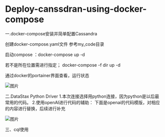 # Deploy-canssdran-using-docker-compose

 一.docker-compose安装并简单配置Cassandra
 
 创建docker-compose.yaml文件 参考my_code目录
 
启动compose ：docker-compose up -d 

若不是所在位置需进行指定；
docker-compose -f dir up -d


通过docker的portainer界面查看，运行状态

![图片](https://user-images.githubusercontent.com/126040842/225333857-f6da5508-18a5-4e7c-bdd0-572331f18b7c.png)


二.DataStax Python Driver
1.本次连接选择用python连接，因为python是以后最常用的代码。
2.使用openAI进行代码的辅助：
下面是openai的代码模版，对相应的内容进行替换，后续进行补充

![图片](https://user-images.githubusercontent.com/126040842/225366623-20035486-a799-4c5d-9472-eb7a7d4b840a.png)


三、cql使用





